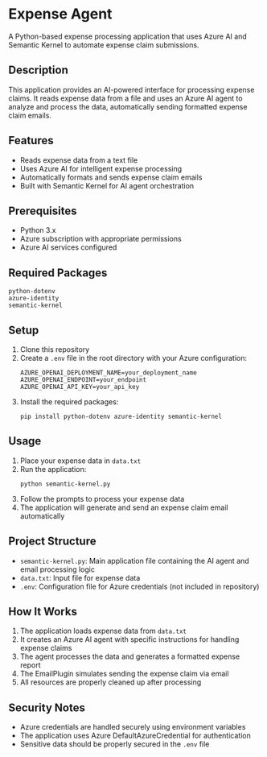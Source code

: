 # Expense Agent

A Python-based expense processing application that uses Azure AI and Semantic Kernel to automate expense claim submissions.

## Description

This application provides an AI-powered interface for processing expense claims. It reads expense data from a file and uses an Azure AI agent to analyze and process the data, automatically sending formatted expense claim emails.

## Features

- Reads expense data from a text file
- Uses Azure AI for intelligent expense processing
- Automatically formats and sends expense claim emails
- Built with Semantic Kernel for AI agent orchestration

## Prerequisites

- Python 3.x
- Azure subscription with appropriate permissions
- Azure AI services configured

## Required Packages

```
python-dotenv
azure-identity
semantic-kernel
```

## Setup

1. Clone this repository
2. Create a `.env` file in the root directory with your Azure configuration:
   ```
   AZURE_OPENAI_DEPLOYMENT_NAME=your_deployment_name
   AZURE_OPENAI_ENDPOINT=your_endpoint
   AZURE_OPENAI_API_KEY=your_api_key
   ```
3. Install the required packages:
   ```
   pip install python-dotenv azure-identity semantic-kernel
   ```

## Usage

1. Place your expense data in `data.txt`
2. Run the application:
   ```
   python semantic-kernel.py
   ```
3. Follow the prompts to process your expense data
4. The application will generate and send an expense claim email automatically

## Project Structure

- `semantic-kernel.py`: Main application file containing the AI agent and email processing logic
- `data.txt`: Input file for expense data
- `.env`: Configuration file for Azure credentials (not included in repository)

## How It Works

1. The application loads expense data from `data.txt`
2. It creates an Azure AI agent with specific instructions for handling expense claims
3. The agent processes the data and generates a formatted expense report
4. The EmailPlugin simulates sending the expense claim via email
5. All resources are properly cleaned up after processing

## Security Notes

- Azure credentials are handled securely using environment variables
- The application uses Azure DefaultAzureCredential for authentication
- Sensitive data should be properly secured in the `.env` file